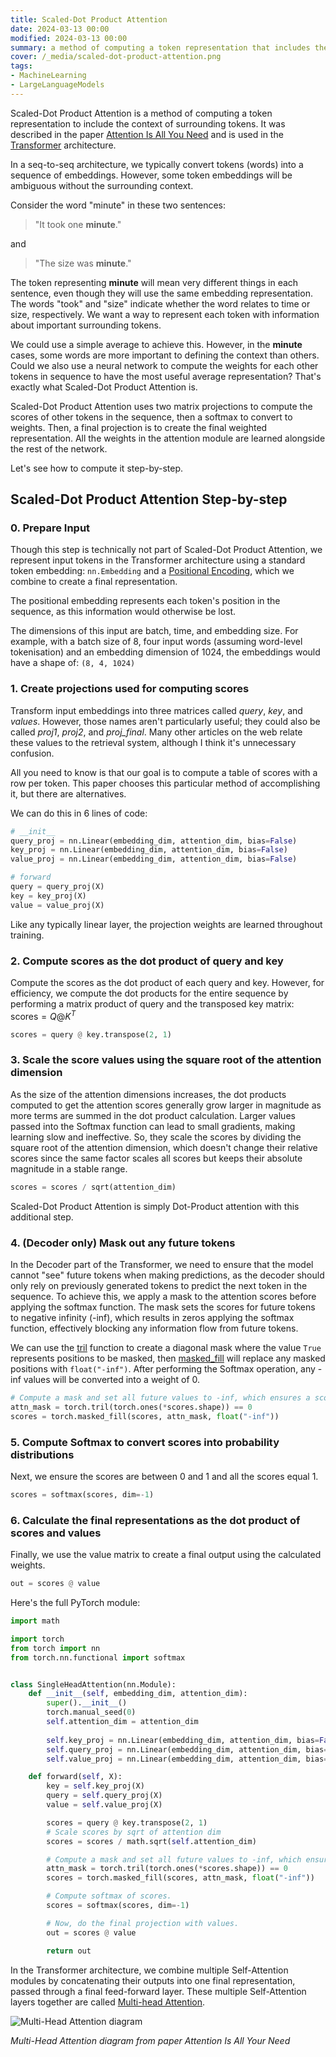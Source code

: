 ```yaml
---
title: Scaled-Dot Product Attention
date: 2024-03-13 00:00
modified: 2024-03-13 00:00
summary: a method of computing a token representation that includes the context of surrounding tokens.
cover: /_media/scaled-dot-product-attention.png
tags:
- MachineLearning
- LargeLanguageModels
---
```


Scaled-Dot Product Attention is a method of computing a token representation to include the context of surrounding tokens. It was described in the paper [Attention Is All You Need](attention-is-all-you-need.md) and is used in the [Transformer](../public/notes/permanent/transformer.md) architecture.

In a seq-to-seq architecture, we typically convert tokens (words) into a sequence of embeddings. However, some token embeddings will be ambiguous without the surrounding context.

Consider the word "minute" in these two sentences:

> "It took one **minute**."

and

>  "The size was **minute**."

The token representing **minute** will mean very different things in each sentence, even though they will use the same embedding representation. The words "took" and "size" indicate whether the word relates to time or size, respectively. We want a way to represent each token with information about important surrounding tokens.

We could use a simple average to achieve this. However, in the **minute** cases, some words are more important to defining the context than others. Could we also use a neural network to compute the weights for each other tokens in sequence to have the most useful average representation? That's exactly what Scaled-Dot Product Attention is.

Scaled-Dot Product Attention uses two matrix projections to compute the scores of other tokens in the sequence, then a softmax to convert to weights. Then, a final projection is to create the final weighted representation. All the weights in the attention module are learned alongside the rest of the network.

Let's see how to compute it step-by-step.

## Scaled-Dot Product Attention Step-by-step

### 0. Prepare Input

Though this step is technically not part of Scaled-Dot Product Attention, we represent input tokens in the Transformer architecture using a standard token embedding: `nn.Embedding` and a [Positional Encoding](positional-encoding.md), which we combine to create a final representation.

The positional embedding represents each token's position in the sequence, as this information would otherwise be lost.

The dimensions of this input are batch, time, and embedding size. For example, with a batch size of 8, four input words (assuming word-level tokenisation) and an embedding dimension of 1024, the embeddings would have a shape of: `(8, 4, 1024)`

### 1. Create projections used for computing scores

Transform input embeddings into three matrices called *query*, *key*, and *values*. However, those names aren't particularly useful; they could also be called *proj1*, *proj2*, and *proj_final*. Many other articles on the web relate these values to the retrieval system, although I think it's unnecessary confusion.

All you need to know is that our goal is to compute a table of scores with a row per token. This paper chooses this particular method of accomplishing it, but there are alternatives.

We can do this in 6 lines of code:

```python
# __init__
query_proj = nn.Linear(embedding_dim, attention_dim, bias=False)
key_proj = nn.Linear(embedding_dim, attention_dim, bias=False)
value_proj = nn.Linear(embedding_dim, attention_dim, bias=False)

# forward
query = query_proj(X)
key = key_proj(X)
value = value_proj(X)
```

Like any typically linear layer, the projection weights are learned throughout training.

### 2. Compute scores as the dot product of query and key

Compute the scores as the dot product of each query and key. However, for efficiency, we compute the dot products for the entire sequence by performing a matrix product of query and the transposed key matrix: $\text{scores} = Q @ K^{T}$

```python
scores = query @ key.transpose(2, 1)
```

### 3. Scale the score values using the square root of the attention dimension

As the size of the attention dimensions increases, the dot products computed to get the attention scores generally grow larger in magnitude as more terms are summed in the dot product calculation. Larger values passed into the Softmax function can lead to small gradients, making learning slow and ineffective. So, they scale the scores by dividing the square root of the attention dimension, which doesn't change their relative scores since the same factor scales all scores but keeps their absolute magnitude in a stable range.

```python
scores = scores / sqrt(attention_dim)
```

Scaled-Dot Product Attention is simply Dot-Product attention with this additional step.

### 4. (Decoder only) Mask out any future tokens

In the Decoder part of the Transformer, we need to ensure that the model cannot "see" future tokens when making predictions, as the decoder should only rely on previously generated tokens to predict the next token in the sequence. To achieve this, we apply a mask to the attention scores before applying the softmax function. The mask sets the scores for future tokens to negative infinity (-inf), which results in zeros applying the softmax function, effectively blocking any information flow from future tokens.

We can use the [tril](https://pytorch.org/docs/stable/generated/torch.tril.html) function to create a diagonal mask where the value `True` represents positions to be masked, then [masked_fill](https://pytorch.org/docs/stable/generated/torch.Tensor.masked_fill_.html#torch.Tensor.masked_fill_) will replace any masked positions with `float("-inf")`. After performing the Softmax operation, any -inf values will be converted into a weight of 0.

```python
# Compute a mask and set all future values to -inf, which ensures a score of 0 after softmax.
attn_mask = torch.tril(torch.ones(*scores.shape)) == 0
scores = torch.masked_fill(scores, attn_mask, float("-inf"))
```

### 5. Compute Softmax to convert scores into probability distributions

Next, we ensure the scores are between 0 and 1 and all the scores equal 1.

```python
scores = softmax(scores, dim=-1)
```

### 6. Calculate the final representations as the dot product of scores and values

Finally, we use the value matrix to create a final output using the calculated weights.

```python
out = scores @ value
```

Here's the full PyTorch module:

```python
import math

import torch
from torch import nn
from torch.nn.functional import softmax


class SingleHeadAttention(nn.Module):
    def __init__(self, embedding_dim, attention_dim):
        super().__init__()
        torch.manual_seed(0)
        self.attention_dim = attention_dim
    
        self.key_proj = nn.Linear(embedding_dim, attention_dim, bias=False)
        self.query_proj = nn.Linear(embedding_dim, attention_dim, bias=False)
        self.value_proj = nn.Linear(embedding_dim, attention_dim, bias=False)

    def forward(self, X):
        key = self.key_proj(X)
        query = self.query_proj(X)
        value = self.value_proj(X)

        scores = query @ key.transpose(2, 1)
        # Scale scores by sqrt of attention dim
        scores = scores / math.sqrt(self.attention_dim)

        # Compute a mask and set all future values to -inf, which ensures a score of 0 after softmax.
        attn_mask = torch.tril(torch.ones(*scores.shape)) == 0
        scores = torch.masked_fill(scores, attn_mask, float("-inf"))

        # Compute softmax of scores.
        scores = softmax(scores, dim=-1)

        # Now, do the final projection with values.
        out = scores @ value

        return out
```

In the Transformer architecture, we combine multiple Self-Attention modules by concatenating their outputs into one final representation, passed through a final feed-forward layer. These multiple Self-Attention layers together are called [Multi-head Attention](multi-head-attention.md).

![Multi-Head Attention diagram](../_media/scaled-dot-product-attention-multi-head.png)

*Multi-Head Attention diagram from paper Attention Is All Your Need*
